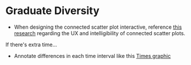 # Graduate Diversity

* When designing the connected scatter plot interactive, reference [this research](http://steveharoz.com/research/connected_scatterplot/) regarding the UX and intelligibility of connected scatter plots.

If there's extra time...
* Annotate differences in each time interval like this [Times graphic](http://4.bp.blogspot.com/-hKr9ETXwdj4/UFjJWm7daEI/AAAAAAAAAxI/O5EMLZTu5Zw/s1600/02metrics-popup-v3.jpg)
